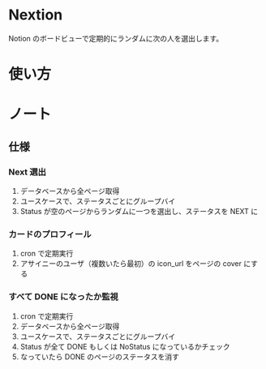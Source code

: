 # Nextion

Notion のボードビューで定期的にランダムに次の人を選出します。

# 使い方

# ノート

## 仕様


### Next 選出

1. データベースから全ページ取得
2. ユースケースで、ステータスごとにグループバイ
3. Status が空のページからランダムに一つを選出し、ステータスを NEXT に

### カードのプロフィール

1. cron で定期実行
2. アサイニーのユーザ（複数いたら最初）の icon_url をページの cover にする

### すべて DONE になったか監視

1. cron で定期実行
2. データベースから全ページ取得
3. ユースケースで、ステータスごとにグループバイ
4. Status が全て DONE もしくは NoStatus になっているかチェック
5. なっていたら DONE のページのステータスを消す


